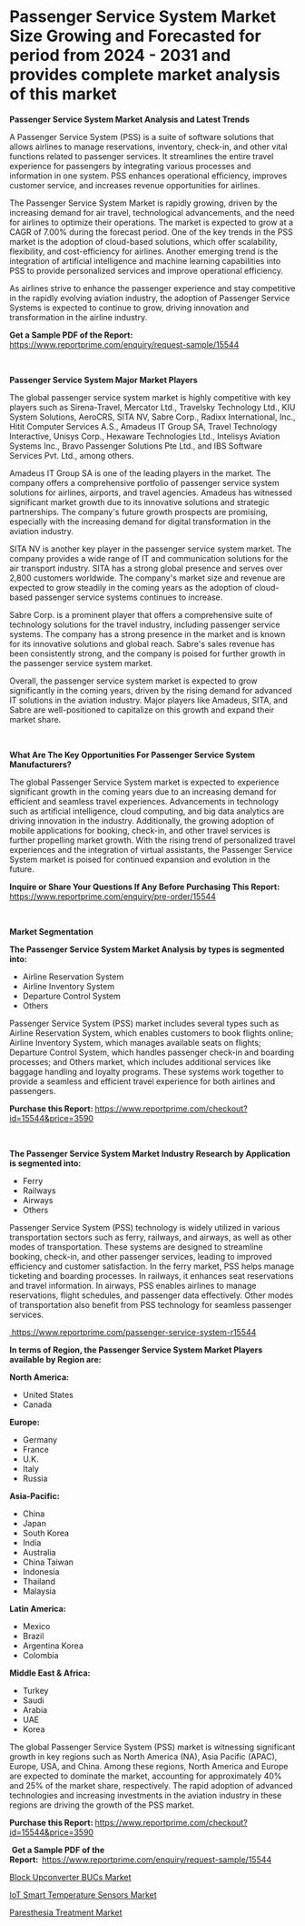 <p><h1>Passenger Service System Market Size Growing and Forecasted for period from 2024 - 2031 and provides complete market analysis of this market</h1></p><p><strong>Passenger Service System Market Analysis and Latest Trends</strong></p>
<p><p>A Passenger Service System (PSS) is a suite of software solutions that allows airlines to manage reservations, inventory, check-in, and other vital functions related to passenger services. It streamlines the entire travel experience for passengers by integrating various processes and information in one system. PSS enhances operational efficiency, improves customer service, and increases revenue opportunities for airlines.</p><p>The Passenger Service System Market is rapidly growing, driven by the increasing demand for air travel, technological advancements, and the need for airlines to optimize their operations. The market is expected to grow at a CAGR of 7.00% during the forecast period. One of the key trends in the PSS market is the adoption of cloud-based solutions, which offer scalability, flexibility, and cost-efficiency for airlines. Another emerging trend is the integration of artificial intelligence and machine learning capabilities into PSS to provide personalized services and improve operational efficiency.</p><p>As airlines strive to enhance the passenger experience and stay competitive in the rapidly evolving aviation industry, the adoption of Passenger Service Systems is expected to continue to grow, driving innovation and transformation in the airline industry.</p></p>
<p><strong>Get a Sample PDF of the Report:&nbsp;</strong> <a href="https://www.reportprime.com/enquiry/request-sample/15544">https://www.reportprime.com/enquiry/request-sample/15544</a></p>
<p>&nbsp;</p>
<p><strong>Passenger Service System Major Market Players</strong></p>
<p><p>The global passenger service system market is highly competitive with key players such as Sirena-Travel, Mercator Ltd., Travelsky Technology Ltd., KIU System Solutions, AeroCRS, SITA NV, Sabre Corp., Radixx International, Inc., Hitit Computer Services A.S., Amadeus IT Group SA, Travel Technology Interactive, Unisys Corp., Hexaware Technologies Ltd., Intelisys Aviation Systems Inc., Bravo Passenger Solutions Pte Ltd., and IBS Software Services Pvt. Ltd., among others.</p><p>Amadeus IT Group SA is one of the leading players in the market. The company offers a comprehensive portfolio of passenger service system solutions for airlines, airports, and travel agencies. Amadeus has witnessed significant market growth due to its innovative solutions and strategic partnerships. The company's future growth prospects are promising, especially with the increasing demand for digital transformation in the aviation industry.</p><p>SITA NV is another key player in the passenger service system market. The company provides a wide range of IT and communication solutions for the air transport industry. SITA has a strong global presence and serves over 2,800 customers worldwide. The company's market size and revenue are expected to grow steadily in the coming years as the adoption of cloud-based passenger service systems continues to increase.</p><p>Sabre Corp. is a prominent player that offers a comprehensive suite of technology solutions for the travel industry, including passenger service systems. The company has a strong presence in the market and is known for its innovative solutions and global reach. Sabre's sales revenue has been consistently strong, and the company is poised for further growth in the passenger service system market.</p><p>Overall, the passenger service system market is expected to grow significantly in the coming years, driven by the rising demand for advanced IT solutions in the aviation industry. Major players like Amadeus, SITA, and Sabre are well-positioned to capitalize on this growth and expand their market share.</p></p>
<p>&nbsp;</p>
<p><strong>What Are The Key Opportunities For Passenger Service System Manufacturers?</strong></p>
<p><p>The global Passenger Service System market is expected to experience significant growth in the coming years due to an increasing demand for efficient and seamless travel experiences. Advancements in technology such as artificial intelligence, cloud computing, and big data analytics are driving innovation in the industry. Additionally, the growing adoption of mobile applications for booking, check-in, and other travel services is further propelling market growth. With the rising trend of personalized travel experiences and the integration of virtual assistants, the Passenger Service System market is poised for continued expansion and evolution in the future.</p></p>
<p><strong>Inquire or Share Your Questions If Any Before Purchasing This Report:</strong> <a href="https://www.reportprime.com/enquiry/pre-order/15544">https://www.reportprime.com/enquiry/pre-order/15544</a></p>
<p>&nbsp;</p>
<p><strong>Market Segmentation</strong></p>
<p><strong>The Passenger Service System Market Analysis by types is segmented into:</strong></p>
<p><ul><li>Airline Reservation System</li><li>Airline Inventory System</li><li>Departure Control System</li><li>Others</li></ul></p>
<p><p>Passenger Service System (PSS) market includes several types such as Airline Reservation System, which enables customers to book flights online; Airline Inventory System, which manages available seats on flights; Departure Control System, which handles passenger check-in and boarding processes; and Others market, which includes additional services like baggage handling and loyalty programs. These systems work together to provide a seamless and efficient travel experience for both airlines and passengers.</p></p>
<p><strong>Purchase this Report:&nbsp;</strong><a href="https://www.reportprime.com/checkout?id=15544&price=3590">https://www.reportprime.com/checkout?id=15544&price=3590</a></p>
<p>&nbsp;</p>
<p><strong>The Passenger Service System Market Industry Research by Application is segmented into:</strong></p>
<p><ul><li>Ferry</li><li>Railways</li><li>Airways</li><li>Others</li></ul></p>
<p><p>Passenger Service System (PSS) technology is widely utilized in various transportation sectors such as ferry, railways, and airways, as well as other modes of transportation. These systems are designed to streamline booking, check-in, and other passenger services, leading to improved efficiency and customer satisfaction. In the ferry market, PSS helps manage ticketing and boarding processes. In railways, it enhances seat reservations and travel information. In airways, PSS enables airlines to manage reservations, flight schedules, and passenger data effectively. Other modes of transportation also benefit from PSS technology for seamless passenger services.</p></p>
<p><a href="https://www.reportprime.com/passenger-service-system-r15544">&nbsp;https://www.reportprime.com/passenger-service-system-r15544</a></p>
<p><strong>In terms of Region, the Passenger Service System Market Players available by Region are:</strong></p>
<p>
    <p> <strong> North America: </strong>
        <ul>
            <li>United States</li>
            <li>Canada</li>
        </ul>
        </p> 
    <p> <strong> Europe: </strong>
        <ul>
            <li>Germany</li>
            <li>France</li>
            <li>U.K.</li>
            <li>Italy</li>
            <li>Russia</li>
        </ul>
        </p> 
    <p> <strong> Asia-Pacific: </strong>
        <ul>
            <li>China</li>
            <li>Japan</li>
            <li>South Korea</li>
            <li>India</li>
            <li>Australia</li>
            <li>China Taiwan</li>
            <li>Indonesia</li>
            <li>Thailand</li>
            <li>Malaysia</li>
        </ul>
        </p> 
    <p> <strong> Latin America: </strong>
        <ul>
            <li>Mexico</li>
            <li>Brazil</li>
            <li>Argentina Korea</li>
            <li>Colombia</li>
        </ul>
        </p> 
    <p> <strong> Middle East & Africa: </strong>
        <ul>
            <li>Turkey</li>
            <li>Saudi</li>
            <li>Arabia</li>
            <li>UAE</li>
            <li>Korea</li>
        </ul>
    </p>
    </p>
<p><p>The global Passenger Service System (PSS) market is witnessing significant growth in key regions such as North America (NA), Asia Pacific (APAC), Europe, USA, and China. Among these regions, North America and Europe are expected to dominate the market, accounting for approximately 40% and 25% of the market share, respectively. The rapid adoption of advanced technologies and increasing investments in the aviation industry in these regions are driving the growth of the PSS market.</p></p>
<p><strong>Purchase this Report: </strong><a href="https://www.reportprime.com/checkout?id=15544&price=3590">https://www.reportprime.com/checkout?id=15544&price=3590</a></p>
<p>&nbsp;<strong>Get a Sample PDF of the Report:&nbsp;&nbsp;</strong><a href="https://www.reportprime.com/enquiry/request-sample/15544">https://www.reportprime.com/enquiry/request-sample/15544</a></p>
<p><strong></strong></p>
<p><p><a href="https://cute-banjo-8ca.notion.site/Block-Upconverter-BUCs-Market-Insights-into-Market-CAGR-Market-Trends-and-Growth-Strategies-b1930c590e6842818e79dc20b4407a76">Block Upconverter BUCs Market</a></p><p><a href="https://unruly-ladybug-44b.notion.site/IoT-Smart-Temperature-Sensors-Market-Competitive-Analysis-Market-Trends-and-Forecast-to-2031-011bc51962fd424a84bc956ab59c1825">IoT Smart Temperature Sensors Market</a></p><p><a href="https://github.com/RichRobinson5/Market-Research-Report-List-4/blob/main/paresthesia-treatment-market.md">Paresthesia Treatment Market</a></p></p>